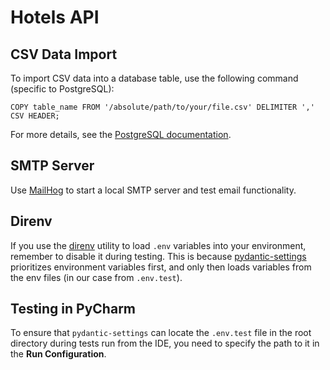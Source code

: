 # Hotels API

## CSV Data Import

To import CSV data into a database table, use the following command (specific to PostgreSQL):

```postgresql
COPY table_name FROM '/absolute/path/to/your/file.csv' DELIMITER ',' CSV HEADER;
```

For more details, see the [PostgreSQL documentation](https://www.postgresql.org/docs/current/sql-copy.html).

## SMTP Server

Use [MailHog](https://github.com/mailhog/MailHog) to start a local SMTP server and test email functionality.

## Direnv

If you use the [direnv](https://direnv.net/) utility to load `.env` variables into your environment, remember to disable
it during testing. This is because [pydantic-settings](https://docs.pydantic.dev/latest/concepts/pydantic_settings/)
prioritizes environment variables first, and only then loads variables from the env files (in our case
from `.env.test`).

## Testing in PyCharm

To ensure that `pydantic-settings` can locate the `.env.test` file in the root directory during tests run from the IDE,
you need to specify the path to it in the **Run Configuration**.
